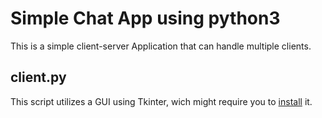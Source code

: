 # Simple Chat App using python3
This is a simple client-server Application that can handle multiple clients.

## client.py
This script utilizes a GUI using Tkinter, wich might require you to [install](https://tkdocs.com/tutorial/install.html) it.
